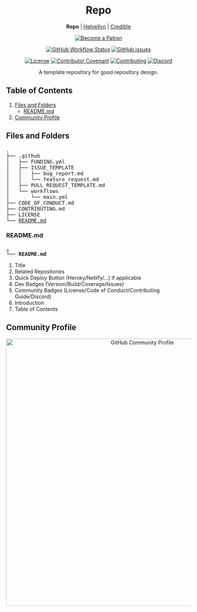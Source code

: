 <h1 id="repo" align="center">Repo</h1>

<p align="center"><strong>Repo</strong> | <a href="https://github.com/thombruce/helvellyn">Helvellyn</a> | <a href="https://github.com/thombruce/credible">Credible</a></p>

<p align="center"><a href="https://www.patreon.com/thombruce"><img src="https://c5.patreon.com/external/logo/become_a_patron_button.png" alt="Become a Patron"></a></p>

<p align="center"><a href="https://github.com/thombruce/repo/actions"><img src="https://img.shields.io/github/workflow/status/thombruce/repo/CI?logo=github" alt="GitHub Workflow Status"></a>
<a href="https://github.com/thombruce/repo/issues"><img src="https://img.shields.io/github/issues-raw/thombruce/repo?logo=github" alt="GitHub issues"></a></p>

<p align="center"><a href="LICENSE"><img src="https://img.shields.io/badge/license-MIT-green.svg" alt="License"></a>
<a href="CODE_OF_CONDUCT.md"><img src="https://img.shields.io/badge/Contributor%20Covenant-v1.4%20adopted-ff69b4.svg" alt="Contributor Covenant"></a>
<a href="CONTRIBUTING.md"><img src="https://img.shields.io/badge/contributions-welcome-blue.svg" alt="Contributing"></a>
<a href="https://discord.gg/TeBygKr"><img src="https://img.shields.io/discord/697123984231366716?color=7289da&amp;label=chat&amp;logo=discord" alt="Discord"></a></p>

<p align="center">A template repository for good repository design.</p>

## Table of Contents

1. [Files and Folders](#files-and-folders)
    - [README.md](#readmemd)
2. [Community Profile](#community-profile)


## Files and Folders

<pre>
.
├── .github
│   ├── FUNDING.yml
│   ├── ISSUE_TEMPLATE
│   │   ├── bug_report.md
│   │   └── feature_request.md
│   ├── PULL_REQUEST_TEMPLATE.md
│   └── workflows
│       └── main.yml
├── CODE_OF_CONDUCT.md
├── CONTRIBUTING.md
├── LICENSE
└── <a href="#readmemd" title="README.md">README.md</a>
</pre>

### README.md

<pre>
<a href="#files-and-folders" title="Files and Folders">.</a>
└── <strong>README.md</strong>
</pre>

1. Title
2. Related Repositories
3. Quick Deploy Button (Heroky/Netlify/...) if applicable
4. Dev Badges (Version/Build/Coverage/Issues)
5. Community Badges (License/Code of Conduct/Contributing Guide/Discord)
6. Introduction
7. Table of Contents

## Community Profile

<p align="center"><a href="https://github.com/thombruce/repo/community"><img src="https://i.imgur.com/3X0HzD6.png" title="GitHub Community Profile" width="727" width="391" /></a></p>
